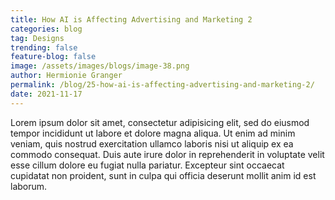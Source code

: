 ```yaml
---
title: How AI is Affecting Advertising and Marketing 2
categories: blog
tag: Designs
trending: false
feature-blog: false
image: /assets/images/blogs/image-38.png
author: Hermionie Granger
permalink: /blog/25-how-ai-is-affecting-advertising-and-marketing-2/
date: 2021-11-17
---
```


Lorem ipsum dolor sit amet, consectetur adipisicing elit, sed do eiusmod tempor incididunt ut labore et dolore magna aliqua. Ut enim ad minim veniam, quis nostrud exercitation ullamco laboris nisi ut aliquip ex ea commodo consequat. Duis aute irure dolor in reprehenderit in voluptate velit esse cillum dolore eu fugiat nulla pariatur. Excepteur sint occaecat cupidatat non proident, sunt in culpa qui officia deserunt mollit anim id est laborum.
